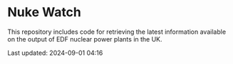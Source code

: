 # Nuke Watch

This repository includes code for retrieving the latest information available on the output of EDF nuclear power plants in the UK.

Last updated: 2024-09-01 04:16